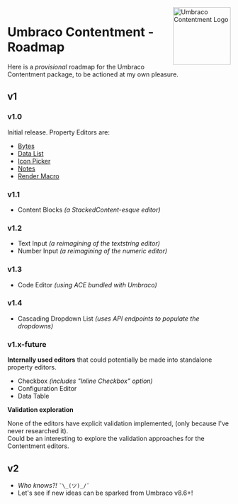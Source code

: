 ﻿<img src="../docs/assets/img/logo.png" alt="Umbraco Contentment Logo" title="A shoebox of Umbraco happiness." height="130" align="right">

# Umbraco Contentment - Roadmap

Here is a _provisional_ roadmap for the Umbraco Contentment package, to be actioned at my own pleasure.


## v1


### v1.0

Initial release. Property Editors are:

- [Bytes](../docs/editors/bytes.md)
- [Data List](../docs/editors/data-list.md)
- [Icon Picker](../docs/editors/icon-picker.md)
- [Notes](../docs/editors/notes.md)
- [Render Macro](../docs/editors/render-macro.md)

### v1.1

- Content Blocks _(a StackedContent-esque editor)_

### v1.2

- Text Input _(a reimagining of the textstring editor)_
- Number Input _(a reimagining of the numeric editor)_

### v1.3

- Code Editor _(using ACE bundled with Umbraco)_

### v1.4

- Cascading Dropdown List _(uses API endpoints to populate the dropdowns)_

### v1.x-future

**Internally used editors** that could potentially be made into standalone property editors.

- Checkbox _(includes "Inline Checkbox" option)_
- Configuration Editor
- Data Table

**Validation exploration**

None of the editors have explicit validation implemented, (only because I've never researched it).<br>
Could be an interesting to explore the validation approaches for the Contentment editors.


## v2

- _Who knows?!_ `¯\_(ツ)_/¯`
- Let's see if new ideas can be sparked from Umbraco v8.6+!

